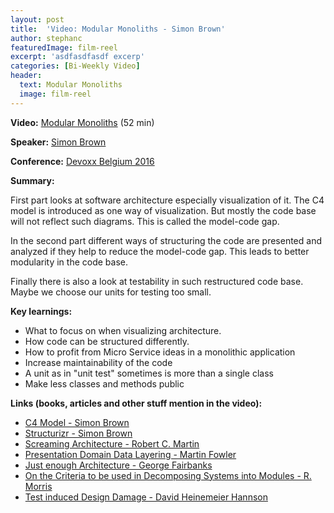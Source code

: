 ```yaml
---
layout: post
title:  'Video: Modular Monoliths - Simon Brown'
author: stephanc
featuredImage: film-reel
excerpt: 'asdfasdfasdf excerp'
categories: [Bi-Weekly Video]
header:
  text: Modular Monoliths
  image: film-reel
---
```


**Video:** [Modular Monoliths](https://www.youtube.com/watch?v=kbKxmEeuvc4) (52 min)

**Speaker:** [Simon Brown](https://simonbrown.je)

**Conference:** [Devoxx Belgium 2016](https://devoxx.be/)

**Summary:**

First part looks at software architecture especially visualization of it. The C4 model is introduced as one way of visualization.
But mostly the code base will not reflect such diagrams. This is called the model-code gap.

In the second part different ways of structuring the code are presented and analyzed if they help to reduce the model-code gap.
This leads to better modularity in the code base.

Finally there is also a look at testability in such restructured code base.
Maybe we choose our units for testing too small.

**Key learnings:**

 * What to focus on when visualizing architecture.
 * How code can be structured differently.
 * How to profit from Micro Service ideas in a monolithic application
 * Increase maintainability of the code
 * A unit as in "unit test" sometimes is more than a single class
 * Make less classes and methods public

**Links (books, articles and other stuff mention in the video):**

 * [C4 Model - Simon Brown](https://c4model.com/)
 * [Structurizr - Simon Brown](https://structurizr.com/)
 * [Screaming Architecture - Robert C. Martin](https://blog.cleancoder.com/uncle-bob/2011/09/30/Screaming-Architecture.html)
 * [Presentation Domain Data Layering - Martin Fowler](https://martinfowler.com/bliki/PresentationDomainDataLayering.html)
 * [Just enough Architecture - George Fairbanks](https://www.georgefairbanks.com/e-book/)
 * [On the Criteria to be used in Decomposing Systems into Modules - R. Morris](https://www.win.tue.nl/~wstomv/edu/2ip30/references/criteria_for_modularization.pdf)
 * [Test induced Design Damage - David Heinemeier Hannson](https://dhh.dk//2014/test-induced-design-damage.html)


